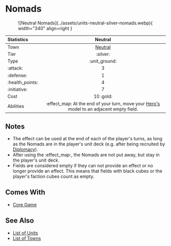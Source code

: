# Nomads

<figure markdown="span">
    ![Neutral Nomads](../assets/units-neutral-silver-nomads.webp){ width="340" align=right }
</figure>


| Statistics | Neutral |
| :--- | :---: |
| Town | [Neutral](../towns/neutral.md) |
| Tier | :silver: |
| Type | :unit_ground: |
| :attack: | 3 |
| :defense: | 1 |
| :health_points: | 4 |
| :initiative: | 7 |
| Cost | 10 :gold: |
| Abilities | :effect_map: At the end of your turn, move your [Hero's](../heroes/index.md) model to an adjacent empty field. |


## Notes

- The effect can be used at the end of each of the player's turns, as long as the Nomads are in the player's unit deck (e.g. after being recruited by [Diplomacy](../abilities/diplomacy.md)).
- After using the :effect_map:, the Nomads are not put away, but stay in the player's unit deck.
- Fields are considered empty if they can not provide an effect or no longer provide an effect. This means that fields with black cubes or the player's faction cubes count as empty.



## Comes With

- [Core Game](../content/core_game.md)


## See Also

- [List of Units](index.md)
- [List of Towns](../towns/index.md)